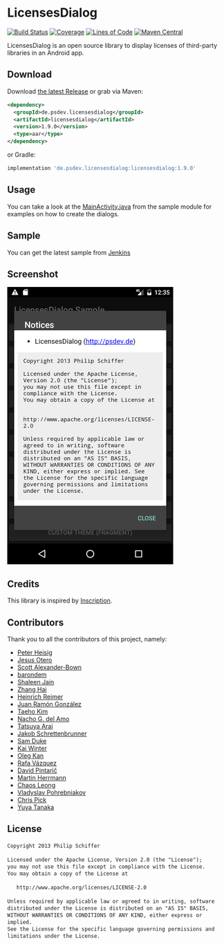 LicensesDialog
==============

[![Build Status](https://ci.psdev.de/job/PSDevLicensesDialog/badge/icon)](https://ci.psdev.de/job/PSDevLicensesDialog/) [![Coverage](https://sonar.psdev.de/api/project_badges/measure?project=de.psdev.licensesdialog&metric=coverage)](https://sonar.psdev.de/dashboard?id=de.psdev.licensesdialog) [![Lines of Code](https://sonar.psdev.de/api/project_badges/measure?project=de.psdev.licensesdialog&metric=ncloc)](https://sonar.psdev.de/dashboard?id=de.psdev.licensesdialog) [![Maven Central](https://maven-badges.herokuapp.com/maven-central/de.psdev.licensesdialog/licensesdialog/badge.svg)](https://maven-badges.herokuapp.com/maven-central/de.psdev.licensesdialog/licensesdialog)   

LicensesDialog is an open source library to display licenses of third-party libraries in an Android app.


Download
--------

Download [the latest Release][1] or grab via Maven:

```xml
<dependency>
  <groupId>de.psdev.licensesdialog</groupId>
  <artifactId>licensesdialog</artifactId>
  <version>1.9.0</version>
  <type>aar</type>
</dependency>
```  
or Gradle:
```groovy
implementation 'de.psdev.licensesdialog:licensesdialog:1.9.0'
```

Usage
-----

You can take a look at the [MainActivity.java](sample/src/main/java/de/psdev/licensesdialog/sample/MainActivity.java) 
from the sample module for examples on how to create the dialogs. 

Sample
------

You can get the latest sample from [Jenkins][3]

Screenshot
----------

![Screenshot](screenshot.png)

Credits
-------

This library is inspired by [Inscription][2].

Contributors
------------

Thank you to all the contributors of this project, namely:

- [Peter Heisig](https://github.com/PSDev/LicensesDialog/commits?author=phdd)
- [Jesus Otero](https://github.com/PSDev/LicensesDialog/commits?author=TheWizKid95)
- [Scott Alexander-Bown](https://github.com/PSDev/LicensesDialog/commits?author=scottyab)
- [barondem](https://github.com/PSDev/LicensesDialog/commits?author=barondem)
- [Shaleen Jain](https://github.com/PSDev/LicensesDialog/commits?author=Shalzz)
- [Zhang Hai](https://github.com/PSDev/LicensesDialog/commits?author=DreaminginCodeZH)
- [Heinrich Reimer](https://github.com/PSDev/LicensesDialog/commits?author=HeinrichReimer)
- [Juan Ramón González](https://github.com/PSDev/LicensesDialog/commits?author=jrgonzalezg)
- [Taeho Kim](https://github.com/PSDev/LicensesDialog/commits?author=kunny)
- [Nacho G. del Amo](https://github.com/PSDev/LicensesDialog/commits?author=ngdelamo)
- [Tatsuya Arai](https://github.com/PSDev/LicensesDialog/commits?author=cutmail)
- [Jakob Schrettenbrunner](https://github.com/PSDev/LicensesDialog/commits?author=schr3j)
- [Sam Duke](https://github.com/PSDev/LicensesDialog/commits?author=samskiter)
- [Kai Winter](https://github.com/PSDev/LicensesDialog/commits?author=kaiwinter)
- [Oleg Kan](https://github.com/PSDev/LicensesDialog/commits?author=simplaapliko)
- [Rafa Vázquez](https://github.com/PSDev/LicensesDialog/commits?author=Sloy)
- [David Pintarič](https://github.com/PSDev/LicensesDialog/commits?author=dpint)
- [Martin Herrmann](https://github.com/PSDev/LicensesDialog/commits?author=st0rmi)
- [Chaos Leong](https://github.com/PSDev/LicensesDialog/commits?author=ChaosLeong)
- [Vladyslav Pohrebniakov](https://github.com/PSDev/LicensesDialog/commits?author=personaljesusua)
- [Chris Pick](https://github.com/PSDev/LicensesDialog/commits?author=chrispix99)
- [Yuya Tanaka](https://github.com/PSDev/LicensesDialog/commits?author=ypresto)

License
-------

    Copyright 2013 Philip Schiffer

    Licensed under the Apache License, Version 2.0 (the "License");
    you may not use this file except in compliance with the License.
    You may obtain a copy of the License at

       http://www.apache.org/licenses/LICENSE-2.0

    Unless required by applicable law or agreed to in writing, software
    distributed under the License is distributed on an "AS IS" BASIS,
    WITHOUT WARRANTIES OR CONDITIONS OF ANY KIND, either express or implied.
    See the License for the specific language governing permissions and
    limitations under the License.

[1]: https://github.com/PSDev/LicensesDialog/releases
[2]: https://github.com/MartinvanZ/Inscription
[3]: https://ci.psdev.de/job/PSDevLicensesDialog/lastSuccessfulBuild/artifact/sample/build/outputs/apk/debug/
